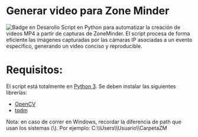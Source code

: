 # Generar video para Zone Minder
![Badge en Desarollo](https://img.shields.io/badge/STATUS-TERMINADO-green)
Script en Python para automatizar la creación de videos MP4 a partir de capturas de ZoneMinder. El script procesa de forma eficiente las imágenes capturadas por las cámaras IP asociadas a un evento específico, generando un video conciso y reproducible.

# Requisitos:
El script está totalmente en [Python 3](https://www.python.org/). Se deben instalar las siguientes librerías:
* [OpenCV](https://pypi.org/project/opencv-python/)
* [tqdm](https://pypi.org/project/tqdm/)

Nota: en caso de correr en Windows, recordar la diferencia de path que usan los sistemas (\\).
Por ejemplo: C:\\\\Users\\\\Usuario\\\\CarpetaZM

